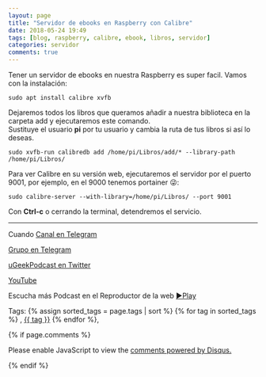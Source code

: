 ```yaml
---
layout: page
title: "Servidor de ebooks en Raspberry con Calibre"
date: 2018-05-24 19:49
tags: [blog, raspberry, calibre, ebook, libros, servidor]
categories: servidor
comments: true
---
```


Tener un servidor de ebooks en nuestra Raspberry es super facil. Vamos con la instalación:

```
sudo apt install calibre xvfb
```  

Dejaremos todos los libros que queramos añadir a nuestra biblioteca en la carpeta add y ejecutaremos este comando.  
Sustituye el usuario **pi** por tu usuario y cambia la ruta de tus libros si así lo deseas.  

```
sudo xvfb-run calibredb add /home/pi/Libros/add/* --library-path /home/pi/Libros/
```


Para ver Calibre en su versión web, ejecutaremos el servidor por el puerto 9001, por ejemplo, en el 9000 tenemos portainer 😜:

```
sudo calibre-server --with-library=/home/pi/Libros/ --port 9001
```

Con **Ctrl-c** o cerrando la terminal, detendremos el servicio.

<!-- -------------------------------------Aquí abajo los comentarios -------------------------------------------  -->
---
Cuando 
[Canal en Telegram](https://t.me/uGeek)  

[Grupo en Telegram](https://t.me/uGeekPodcast)  

[uGeekPodcast en Twitter](https://twitter.com/ugeekpodcast)  

[YouTube](https://www.youtube.com/channel/UCVmGqdwOeswJ55IFmsYNlww)  

Escucha más Podcast en el Reproductor de la web [►Play](https://ugeek.github.io/podcasts/)  

Tags: {% assign sorted_tags = page.tags | sort %} {% for tag in sorted_tags %} , <span class="tag"><a href="/tag#{{ tag }}">{{ tag }}</a></span> {% endfor %},


{% if page.comments %}
<div id="disqus_thread"></div>
<script>

/**
*  RECOMMENDED CONFIGURATION VARIABLES: EDIT AND UNCOMMENT THE SECTION BELOW TO INSERT DYNAMIC VALUES FROM YOUR PLATFORM OR CMS.
*  LEARN WHY DEFINING THESE VARIABLES IS IMPORTANT: https://disqus.com/admin/universalcode/#configuration-variables*/
/*
var disqus_config = function () {
this.page.url = PAGE_URL;  // Replace PAGE_URL with your page's canonical URL variable
this.page.identifier = PAGE_IDENTIFIER; // Replace PAGE_IDENTIFIER with your page's unique identifier variable
};
*/
(function() { // DON'T EDIT BELOW THIS LINE
var d = document, s = d.createElement('script');
s.src = 'https://https-angelbcn-github-io-ugeek.disqus.com/embed.js';
s.setAttribute('data-timestamp', +new Date());
(d.head || d.body).appendChild(s);
})();
</script>
<noscript>Please enable JavaScript to view the <a href="https://disqus.com/?ref_noscript">comments powered by Disqus.</a></noscript>

{% endif %}

<script id="dsq-count-scr" src="//https-angelbcn-github-io-ugeek.disqus.com/count.js" async></script>
